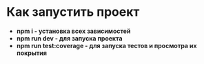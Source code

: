 # Как запустить проект
- **npm i - установка всех зависимостей**
- **npm run dev - для запуска проекта**
- **npm run test:coverage - для запуска тестов и просмотра их покрытия**




